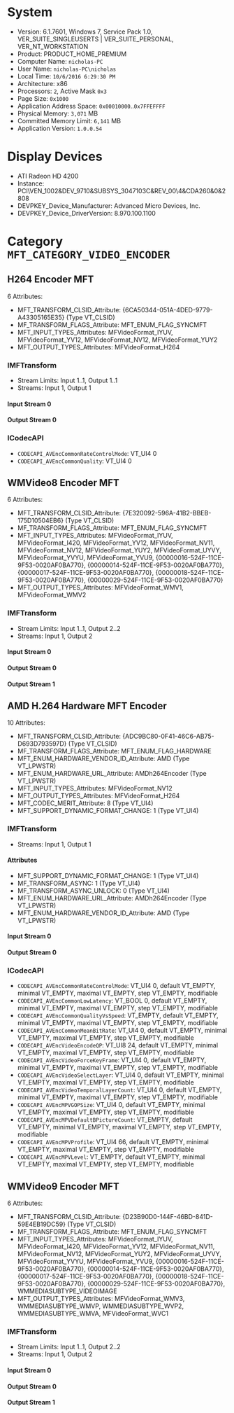 

# System

 * Version: 6.1.7601, Windows 7, Service Pack 1.0, VER_SUITE_SINGLEUSERTS | VER_SUITE_PERSONAL, VER_NT_WORKSTATION
 * Product: PRODUCT_HOME_PREMIUM
 * Computer Name: `nicholas-PC`
 * User Name: `nicholas-PC\nicholas` 
 * Local Time: `10/6/2016 6:29:30 PM`
 * Architecture: x86
 * Processors: `2`, Active Mask `0x3`
 * Page Size: `0x1000`
 * Application Address Space: `0x00010000`..`0x7FFEFFFF`
 * Physical Memory: `3,071` MB
 * Committed Memory Limit: `6,141` MB
 * Application Version: `1.0.0.54`

# Display Devices

 * ATI Radeon HD 4200
  * Instance: PCI\VEN_1002&DEV_9710&SUBSYS_3047103C&REV_00\4&CDA260&0&2808
  * DEVPKEY_Device_Manufacturer: Advanced Micro Devices, Inc.
  * DEVPKEY_Device_DriverVersion: 8.970.100.1100

# Category `MFT_CATEGORY_VIDEO_ENCODER`

## H264 Encoder MFT

6 Attributes:

 * MFT_TRANSFORM_CLSID_Attribute: {6CA50344-051A-4DED-9779-A43305165E35} (Type VT_CLSID)
 * MF_TRANSFORM_FLAGS_Attribute: MFT_ENUM_FLAG_SYNCMFT
 * MFT_INPUT_TYPES_Attributes: MFVideoFormat_IYUV, MFVideoFormat_YV12, MFVideoFormat_NV12, MFVideoFormat_YUY2
 * MFT_OUTPUT_TYPES_Attributes: MFVideoFormat_H264

### IMFTransform

 * Stream Limits: Input 1..1, Output 1..1
 * Streams: Input 1, Output 1

#### Input Stream 0

#### Output Stream 0

### ICodecAPI

 * `CODECAPI_AVEncCommonRateControlMode`: VT_UI4 0
 * `CODECAPI_AVEncCommonQuality`: VT_UI4 0

## WMVideo8 Encoder MFT

6 Attributes:

 * MFT_TRANSFORM_CLSID_Attribute: {7E320092-596A-41B2-BBEB-175D10504EB6} (Type VT_CLSID)
 * MF_TRANSFORM_FLAGS_Attribute: MFT_ENUM_FLAG_SYNCMFT
 * MFT_INPUT_TYPES_Attributes: MFVideoFormat_IYUV, MFVideoFormat_I420, MFVideoFormat_YV12, MFVideoFormat_NV11, MFVideoFormat_NV12, MFVideoFormat_YUY2, MFVideoFormat_UYVY, MFVideoFormat_YVYU, MFVideoFormat_YVU9, {00000016-524F-11CE-9F53-0020AF0BA770}, {00000014-524F-11CE-9F53-0020AF0BA770}, {00000017-524F-11CE-9F53-0020AF0BA770}, {00000018-524F-11CE-9F53-0020AF0BA770}, {00000029-524F-11CE-9F53-0020AF0BA770}
 * MFT_OUTPUT_TYPES_Attributes: MFVideoFormat_WMV1, MFVideoFormat_WMV2

### IMFTransform

 * Stream Limits: Input 1..1, Output 2..2
 * Streams: Input 1, Output 2

#### Input Stream 0

#### Output Stream 0

#### Output Stream 1

## AMD H.264 Hardware MFT Encoder

10 Attributes:

 * MFT_TRANSFORM_CLSID_Attribute: {ADC9BC80-0F41-46C6-AB75-D693D793597D} (Type VT_CLSID)
 * MF_TRANSFORM_FLAGS_Attribute: MFT_ENUM_FLAG_HARDWARE
 * MFT_ENUM_HARDWARE_VENDOR_ID_Attribute: AMD (Type VT_LPWSTR)
 * MFT_ENUM_HARDWARE_URL_Attribute: AMDh264Encoder (Type VT_LPWSTR)
 * MFT_INPUT_TYPES_Attributes: MFVideoFormat_NV12
 * MFT_OUTPUT_TYPES_Attributes: MFVideoFormat_H264
 * MFT_CODEC_MERIT_Attribute: 8 (Type VT_UI4)
 * MFT_SUPPORT_DYNAMIC_FORMAT_CHANGE: 1 (Type VT_UI4)

### IMFTransform

 * Streams: Input 1, Output 1

#### Attributes

 * MFT_SUPPORT_DYNAMIC_FORMAT_CHANGE: 1 (Type VT_UI4)
 * MF_TRANSFORM_ASYNC: 1 (Type VT_UI4)
 * MF_TRANSFORM_ASYNC_UNLOCK: 0 (Type VT_UI4)
 * MFT_ENUM_HARDWARE_URL_Attribute: AMDh264Encoder (Type VT_LPWSTR)
 * MFT_ENUM_HARDWARE_VENDOR_ID_Attribute: AMD (Type VT_LPWSTR)

#### Input Stream 0

#### Output Stream 0

### ICodecAPI

 * `CODECAPI_AVEncCommonRateControlMode`: VT_UI4 0, default VT_EMPTY, minimal VT_EMPTY, maximal VT_EMPTY, step VT_EMPTY, modifiable
 * `CODECAPI_AVEncCommonLowLatency`: VT_BOOL 0, default VT_EMPTY, minimal VT_EMPTY, maximal VT_EMPTY, step VT_EMPTY, modifiable
 * `CODECAPI_AVEncCommonQualityVsSpeed`: VT_EMPTY, default VT_EMPTY, minimal VT_EMPTY, maximal VT_EMPTY, step VT_EMPTY, modifiable
 * `CODECAPI_AVEncCommonMeanBitRate`: VT_UI4 0, default VT_EMPTY, minimal VT_EMPTY, maximal VT_EMPTY, step VT_EMPTY, modifiable
 * `CODECAPI_AVEncVideoEncodeQP`: VT_UI8 24, default VT_EMPTY, minimal VT_EMPTY, maximal VT_EMPTY, step VT_EMPTY, modifiable
 * `CODECAPI_AVEncVideoForceKeyFrame`: VT_UI4 0, default VT_EMPTY, minimal VT_EMPTY, maximal VT_EMPTY, step VT_EMPTY, modifiable
 * `CODECAPI_AVEncVideoSelectLayer`: VT_UI4 0, default VT_EMPTY, minimal VT_EMPTY, maximal VT_EMPTY, step VT_EMPTY, modifiable
 * `CODECAPI_AVEncVideoTemporalLayerCount`: VT_UI4 0, default VT_EMPTY, minimal VT_EMPTY, maximal VT_EMPTY, step VT_EMPTY, modifiable
 * `CODECAPI_AVEncMPVGOPSize`: VT_UI4 0, default VT_EMPTY, minimal VT_EMPTY, maximal VT_EMPTY, step VT_EMPTY, modifiable
 * `CODECAPI_AVEncMPVDefaultBPictureCount`: VT_EMPTY, default VT_EMPTY, minimal VT_EMPTY, maximal VT_EMPTY, step VT_EMPTY, modifiable
 * `CODECAPI_AVEncMPVProfile`: VT_UI4 66, default VT_EMPTY, minimal VT_EMPTY, maximal VT_EMPTY, step VT_EMPTY, modifiable
 * `CODECAPI_AVEncMPVLevel`: VT_EMPTY, default VT_EMPTY, minimal VT_EMPTY, maximal VT_EMPTY, step VT_EMPTY, modifiable

## WMVideo9 Encoder MFT

6 Attributes:

 * MFT_TRANSFORM_CLSID_Attribute: {D23B90D0-144F-46BD-841D-59E4EB19DC59} (Type VT_CLSID)
 * MF_TRANSFORM_FLAGS_Attribute: MFT_ENUM_FLAG_SYNCMFT
 * MFT_INPUT_TYPES_Attributes: MFVideoFormat_IYUV, MFVideoFormat_I420, MFVideoFormat_YV12, MFVideoFormat_NV11, MFVideoFormat_NV12, MFVideoFormat_YUY2, MFVideoFormat_UYVY, MFVideoFormat_YVYU, MFVideoFormat_YVU9, {00000016-524F-11CE-9F53-0020AF0BA770}, {00000014-524F-11CE-9F53-0020AF0BA770}, {00000017-524F-11CE-9F53-0020AF0BA770}, {00000018-524F-11CE-9F53-0020AF0BA770}, {00000029-524F-11CE-9F53-0020AF0BA770}, WMMEDIASUBTYPE_VIDEOIMAGE
 * MFT_OUTPUT_TYPES_Attributes: MFVideoFormat_WMV3, WMMEDIASUBTYPE_WMVP, WMMEDIASUBTYPE_WVP2, WMMEDIASUBTYPE_WMVA, MFVideoFormat_WVC1

### IMFTransform

 * Stream Limits: Input 1..1, Output 2..2
 * Streams: Input 1, Output 2

#### Input Stream 0

#### Output Stream 0

#### Output Stream 1

